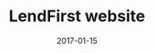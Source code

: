---
category: projects
layout: post
date: 2017-01-15
title: LendFirst website
lede: A content-managed website to help spread positive community outreach news.
cardlink: https://lendfirst.com.au/
assets: 
  cover: https://res.cloudinary.com/pw-img-cdn/image/upload/v1517273310/okok/raatsicc-desktop-hero.jpg
tags: 
  - UI
  - branding
  - code
---